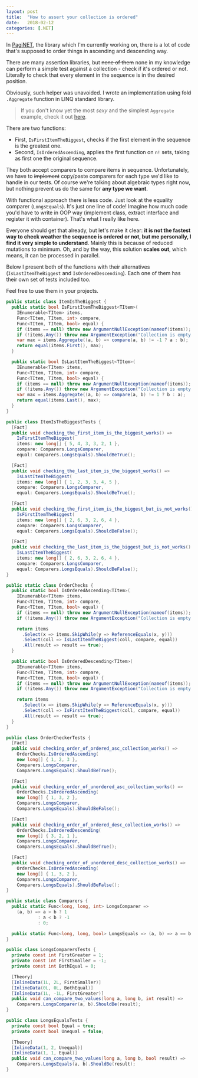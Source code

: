 ```yaml
---
layout: post
title:  "How to assert your collection is ordered"
date:   2018-02-12
categories: [.NET]
---
```


In [PagiNET](https://github.com/pizycki/PagiNET), the library which I'm currently working on, there is a lot of code that's supposed to order things in ascending and descending way.

There are many assertion libraries, but ~~none of them~~ none in my knowledge can perform a simple test against a collection - check if it's ordered or not. Literally to check that every element in the sequence is in the desired position.

Obviously, such helper was unavoided. I wrote an implementation using ~~fold~~ `.Aggregate` function in LINQ standard library.

> If you don't know yet the most _sexy_ and the simplest `Aggregate` example, check it out [here](http://izzydev.net/DevoWeek/2017/12/03/DevoWeek.html).

There are two functions:

* First, `IsFirstItemTheBiggest`, checks if the first element in the sequence is the greatest one.
* Second, `IsOrderedAscending`, applies the first function on `n!` sets, taking as first one the original sequence.

They both accept comparers to compare items in sequence. Unfortunately, we have to ~~implement~~ copy/paste comparers for each type we'd like to handle in our tests. Of course we're talking about algebraic types right now, but nothing prevent us do the same for **any type we want**.

With functional approach there is less code. Just look at the equality comparer (`LongsEquals`). It's just one line of code! Imagine how much code you'd have to write in OOP way (implement class, extract interface and register it with container). That's what I really like here.

Everyone should get that already, but let's make it clear: **it is not the fastest way to check weather the sequence is ordered or not, but me personally, I find it very simple to understand**. Mainly this is because of reduced mutations to minimum. Oh, and by the way, this solution **scales out**, which means, it can be processed in parallel.

Below I present both of the functions with their alternatives (`IsLastItemTheBiggest` and `IsOrderedDescending`). Each one of them has their own set of tests included too.

Feel free to use them in your projects.

```csharp
public static class ItemIsTheBiggest {
  public static bool IsFirstItemTheBiggest<TItem>(
    IEnumerable<TItem> items,
    Func<TItem, TItem, int> compare,
    Func<TItem, TItem, bool> equal) {
    if (items == null) throw new ArgumentNullException(nameof(items));
    if (!items.Any()) throw new ArgumentException("Collection is empty.");
    var max = items.Aggregate((a, b) => compare(a, b) != -1 ? a : b);
    return equal(items.First(), max);
  }

  public static bool IsLastItemTheBiggest<TItem>(
    IEnumerable<TItem> items,
    Func<TItem, TItem, int> compare,
    Func<TItem, TItem, bool> equal) {
    if (items == null) throw new ArgumentNullException(nameof(items));
    if (!items.Any()) throw new ArgumentException("Collection is empty.");
    var max = items.Aggregate((a, b) => compare(a, b) != 1 ? b : a);
    return equal(items.Last(), max);
  }
}

public class ItemIsTheBiggestTests {
  [Fact] 
  public void checking_the_first_item_is_the_biggest_works() =>
    IsFirstItemTheBiggest(
    items: new long[] { 5, 4, 3, 3, 2, 1 },
    compare: Comparers.LongsComparer,
    equal: Comparers.LongsEquals).ShouldBeTrue();

  [Fact]
  public void checking_the_last_item_is_the_biggest_works() =>
    IsLastItemTheBiggest(
    items: new long[] { 1, 2, 3, 3, 4, 5 },
    compare: Comparers.LongsComparer,
    equal: Comparers.LongsEquals).ShouldBeTrue();

  [Fact]
  public void checking_the_first_item_is_the_biggest_but_is_not_works() =>
    IsFirstItemTheBiggest(
    items: new long[] { 2, 6, 3, 2, 6, 4 },
    compare: Comparers.LongsComparer,
    equal: Comparers.LongsEquals).ShouldBeFalse();

  [Fact]
  public void checking_the_last_item_is_the_biggest_but_is_not_works() =>
    IsLastItemTheBiggest(
    items: new long[] { 2, 6, 3, 2, 6, 4 },
    compare: Comparers.LongsComparer,
    equal: Comparers.LongsEquals).ShouldBeFalse();
}
```

```csharp
public static class OrderChecks {
  public static bool IsOrderedAscending<TItem>(
    IEnumerable<TItem> items,
    Func<TItem, TItem, int> compare,
    Func<TItem, TItem, bool> equal) {
    if (items == null) throw new ArgumentNullException(nameof(items));
    if (!items.Any()) throw new ArgumentException("Collection is empty.");

    return items
      .Select(x => items.SkipWhile(y => ReferenceEquals(x, y)))
      .Select(coll => IsLastItemTheBiggest(coll, compare, equal))
      .All(result => result == true);
  }

  public static bool IsOrderedDescending<TItem>(
    IEnumerable<TItem> items,
    Func<TItem, TItem, int> compare,
    Func<TItem, TItem, bool> equal) {
    if (items == null) throw new ArgumentNullException(nameof(items));
    if (!items.Any()) throw new ArgumentException("Collection is empty.");

    return items
      .Select(x => items.SkipWhile(y => ReferenceEquals(x, y)))
      .Select(coll => IsFirstItemTheBiggest(coll, compare, equal))
      .All(result => result == true);
  }
}

public class OrderCheckerTests {
  [Fact]
  public void checking_order_of_ordered_asc_collection_works() =>
    OrderChecks.IsOrderedAscending(
    new long[] { 1, 2, 3 },
    Comparers.LongsComparer,
    Comparers.LongsEquals).ShouldBeTrue();

  [Fact]
  public void checking_order_of_unordered_asc_collection_works() =>
    OrderChecks.IsOrderedAscending(
    new long[] { 1, 3, 2 },
    Comparers.LongsComparer,
    Comparers.LongsEquals).ShouldBeFalse();

  [Fact]
  public void checking_order_of_ordered_desc_collection_works() =>
    OrderChecks.IsOrderedDescending(
    new long[] { 3, 2, 1 },
    Comparers.LongsComparer,
    Comparers.LongsEquals).ShouldBeTrue();

  [Fact]
  public void checking_order_of_unordered_desc_collection_works() =>
    OrderChecks.IsOrderedAscending(
    new long[] { 1, 3, 2 },
    Comparers.LongsComparer,
    Comparers.LongsEquals).ShouldBeFalse();
}
```

```csharp
public static class Comparers {
  public static Func<long, long, int> LongsComparer =>
    (a, b) => a > b ? 1
            : a < b ? -1
            : 0;

  public static Func<long, long, bool> LongsEquals => (a, b) => a == b;
}

public class LongsComparersTests {
  private const int FirstGreater = 1;
  private const int FirstSmaller = -1;
  private const int BothEqual = 0;

  [Theory]
  [InlineData(1L, 2L, FirstSmaller)]
  [InlineData(0L, 0L, BothEqual)]
  [InlineData(1L, -1L, FirstGreater)]
  public void can_compare_two_values(long a, long b, int result) =>
    Comparers.LongsComparer(a, b).ShouldBe(result);
}

public class LongsEqualsTests {
  private const bool Equal = true;
  private const bool Unequal = false;

  [Theory]
  [InlineData(1, 2, Unequal)]
  [InlineData(1, 1, Equal)]
  public void can_compare_two_values(long a, long b, bool result) =>
    Comparers.LongsEquals(a, b).ShouldBe(result);
}
```

